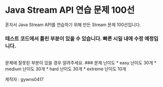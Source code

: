 # Java Stream API 연습 문제 100선

혼자서 Java Stream API를 연습하기 위해 만든 Stream 문제 100선입니다.
### 테스트 코드에서 틀린 부분이 있을 수 있습니다. 빠른 시일 내에 수정 예정입니다. 
</br>
문제에 잘못된 부분이 있을 경우 알려주세요.
### 문제 난이도
* easy 난이도 30개
* medium 난이도 30개
* hard 난이도 30개
* extreme 난이도 10개

제작자 : gywns0417

